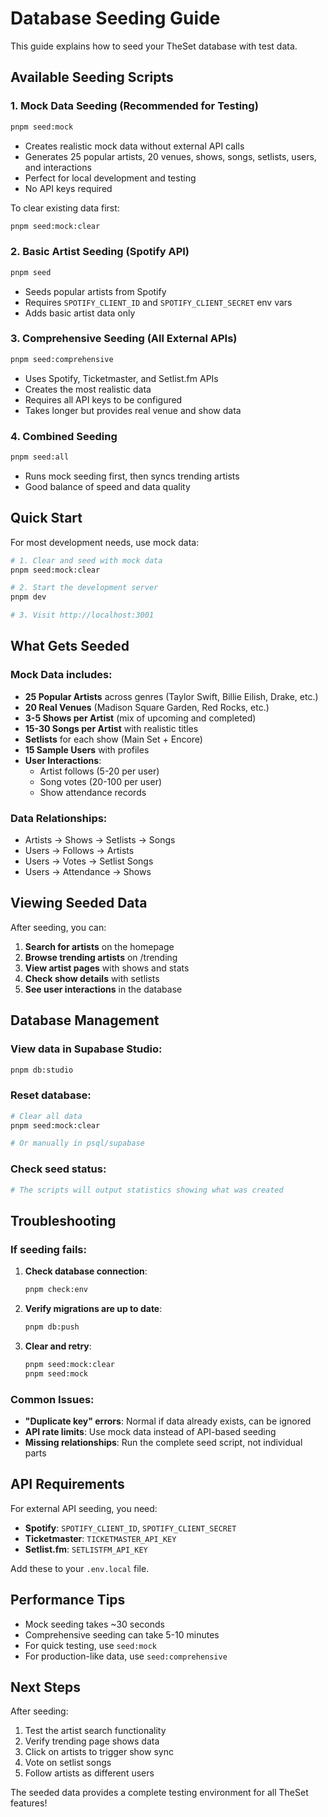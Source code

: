 # Database Seeding Guide

This guide explains how to seed your TheSet database with test data.

## Available Seeding Scripts

### 1. **Mock Data Seeding** (Recommended for Testing)

```bash
pnpm seed:mock
```

- Creates realistic mock data without external API calls
- Generates 25 popular artists, 20 venues, shows, songs, setlists, users, and interactions
- Perfect for local development and testing
- No API keys required

To clear existing data first:

```bash
pnpm seed:mock:clear
```

### 2. **Basic Artist Seeding** (Spotify API)

```bash
pnpm seed
```

- Seeds popular artists from Spotify
- Requires `SPOTIFY_CLIENT_ID` and `SPOTIFY_CLIENT_SECRET` env vars
- Adds basic artist data only

### 3. **Comprehensive Seeding** (All External APIs)

```bash
pnpm seed:comprehensive
```

- Uses Spotify, Ticketmaster, and Setlist.fm APIs
- Creates the most realistic data
- Requires all API keys to be configured
- Takes longer but provides real venue and show data

### 4. **Combined Seeding**

```bash
pnpm seed:all
```

- Runs mock seeding first, then syncs trending artists
- Good balance of speed and data quality

## Quick Start

For most development needs, use mock data:

```bash
# 1. Clear and seed with mock data
pnpm seed:mock:clear

# 2. Start the development server
pnpm dev

# 3. Visit http://localhost:3001
```

## What Gets Seeded

### Mock Data includes:

- **25 Popular Artists** across genres (Taylor Swift, Billie Eilish, Drake, etc.)
- **20 Real Venues** (Madison Square Garden, Red Rocks, etc.)
- **3-5 Shows per Artist** (mix of upcoming and completed)
- **15-30 Songs per Artist** with realistic titles
- **Setlists** for each show (Main Set + Encore)
- **15 Sample Users** with profiles
- **User Interactions**:
  - Artist follows (5-20 per user)
  - Song votes (20-100 per user)
  - Show attendance records

### Data Relationships:

- Artists → Shows → Setlists → Songs
- Users → Follows → Artists
- Users → Votes → Setlist Songs
- Users → Attendance → Shows

## Viewing Seeded Data

After seeding, you can:

1. **Search for artists** on the homepage
2. **Browse trending artists** on /trending
3. **View artist pages** with shows and stats
4. **Check show details** with setlists
5. **See user interactions** in the database

## Database Management

### View data in Supabase Studio:

```bash
pnpm db:studio
```

### Reset database:

```bash
# Clear all data
pnpm seed:mock:clear

# Or manually in psql/supabase
```

### Check seed status:

```bash
# The scripts will output statistics showing what was created
```

## Troubleshooting

### If seeding fails:

1. **Check database connection**:

   ```bash
   pnpm check:env
   ```

2. **Verify migrations are up to date**:

   ```bash
   pnpm db:push
   ```

3. **Clear and retry**:
   ```bash
   pnpm seed:mock:clear
   pnpm seed:mock
   ```

### Common Issues:

- **"Duplicate key" errors**: Normal if data already exists, can be ignored
- **API rate limits**: Use mock data instead of API-based seeding
- **Missing relationships**: Run the complete seed script, not individual parts

## API Requirements

For external API seeding, you need:

- **Spotify**: `SPOTIFY_CLIENT_ID`, `SPOTIFY_CLIENT_SECRET`
- **Ticketmaster**: `TICKETMASTER_API_KEY`
- **Setlist.fm**: `SETLISTFM_API_KEY`

Add these to your `.env.local` file.

## Performance Tips

- Mock seeding takes ~30 seconds
- Comprehensive seeding can take 5-10 minutes
- For quick testing, use `seed:mock`
- For production-like data, use `seed:comprehensive`

## Next Steps

After seeding:

1. Test the artist search functionality
2. Verify trending page shows data
3. Click on artists to trigger show sync
4. Vote on setlist songs
5. Follow artists as different users

The seeded data provides a complete testing environment for all TheSet features!
